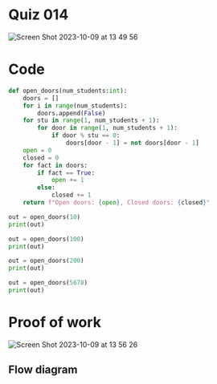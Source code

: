 # Quiz 014
<img width="max" alt="Screen Shot 2023-10-09 at 13 49 56" src="https://github.com/hasmhib/unit1-2024/assets/142870448/f9b1d275-f268-4732-8a85-9f7648ac7ce8">

# Code 
```.py
def open_doors(num_students:int):
    doors = []
    for i in range(num_students):
        doors.append(False)
    for stu in range(1, num_students + 1):
        for door in range(1, num_students + 1):
            if door % stu == 0:
                doors[door - 1] = not doors[door - 1]
    open = 0
    closed = 0
    for fact in doors:
        if fact == True:
            open += 1
        else:
            closed += 1
    return f"Open doors: {open}, Closed doors: {closed}"

out = open_doors(10)
print(out)

out = open_doors(100)
print(out)

out = open_doors(200)
print(out)

out = open_doors(5678)
print(out)
```

# Proof of work
<img width="max" alt="Screen Shot 2023-10-09 at 13 56 26" src="https://github.com/hasmhib/unit1-2024/assets/142870448/c4c557e5-7bdf-4306-858e-392479aad397">

## Flow diagram




